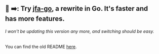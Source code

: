 ## 👀 ➡️:  Try [jfa-go](https://github.com/hrfee/jfa-go), a rewrite in Go. It's faster and has more features.
###### I won't be updating this version any more, and switching should be easy.

You can find the old README [here](https://github.com/hrfee/jellyfin-accounts/blob/main/README.old.md).
